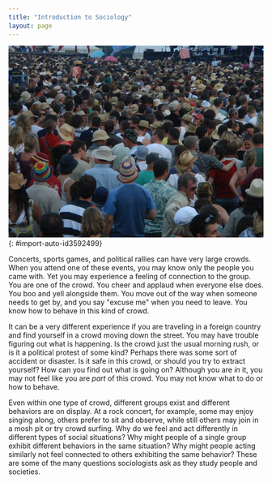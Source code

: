 ```yaml
---
title: "Introduction to Sociology"
layout: page
---
```



<?chapter-toc label="Learning Objectives"?>

<?cnx.eoc class="section-summary" title="Section Summary"?>

<?cnx.eoc class="section-quiz" title="Section Quiz"?>

<?cnx.eoc class="short-answer" title="Short Answer"?>

<?cnx.eoc class="further-research" title="Further Research"?>

<?cnx.eoc class="references" title="References"?>

 ![A crowd of people all facing in one direction.](../resources/Figure_01_00_01a.jpg "Sociologists study how society affects people and how people affect society. (Photo courtesy of Chrissy Polcino/flickr)"){: #import-auto-id3592499}

Concerts, sports games, and political rallies can have very large crowds. When you attend one of these events, you may know only the people you came with. Yet you may experience a feeling of connection to the group. You are one of the crowd. You cheer and applaud when everyone else does. You boo and yell alongside them. You move out of the way when someone needs to get by, and you say \"excuse me\" when you need to leave. You know how to behave in this kind of crowd.

It can be a very different experience if you are traveling in a foreign country and find yourself in a crowd moving down the street. You may have trouble figuring out what is happening. Is the crowd just the usual morning rush, or is it a political protest of some kind? Perhaps there was some sort of accident or disaster. Is it safe in this crowd, or should you try to extract yourself? How can you find out what is going on? Although you are *in* it, you may not feel like you are *part* of this crowd. You may not know what to do or how to behave.

Even within one type of crowd, different groups exist and different behaviors are on display. At a rock concert, for example, some may enjoy singing along, others prefer to sit and observe, while still others may join in a mosh pit or try crowd surfing. Why do we feel and act differently in different types of social situations? Why might people of a single group exhibit different behaviors in the same situation? Why might people acting similarly not feel connected to others exhibiting the same behavior? These are some of the many questions sociologists ask as they study people and societies.

